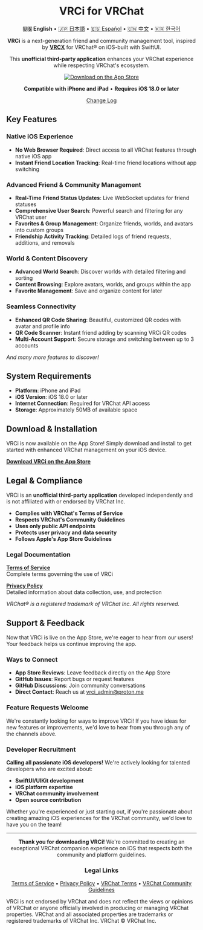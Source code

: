 <div align="center">

# VRCi for VRChat

**🇺🇸 English** • [🇯🇵 日本語](README_ja.md) • [🇪🇸 Español](README_es.md) • [🇨🇳 中文](README_cn.md) • [🇰🇷 한국어](README_kr.md)

**VRCi** is a next-generation friend and community management tool, inspired by [**VRCX**](https://github.com/vrcx-team/VRCX) for VRChat® on iOS-built with SwiftUI. 

This **unofficial third-party application** enhances your VRChat experience while respecting VRChat's ecosystem.

[![Download on the App Store](https://tools.applemediaservices.com/api/badges/download-on-the-app-store/black/en-us?size=250x83&releaseDate=1640995200)](https://apps.apple.com/us/app/vrci/id6746643250)

**Compatible with iPhone and iPad** • **Requires iOS 18.0 or later**

[Change Log](CHANGELOG.md)

<div align="left">

## Key Features

### **Native iOS Experience**
- **No Web Browser Required**: Direct access to all VRChat features through native iOS app
- **Instant Friend Location Tracking**: Real-time friend locations without app switching

### **Advanced Friend & Community Management**
- **Real-Time Friend Status Updates**: Live WebSocket updates for friend statuses
- **Comprehensive User Search**: Powerful search and filtering for any VRChat user
- **Favorites & Group Management**: Organize friends, worlds, and avatars into custom groups
- **Friendship Activity Tracking**: Detailed logs of friend requests, additions, and removals

### **World & Content Discovery**
- **Advanced World Search**: Discover worlds with detailed filtering and sorting
- **Content Browsing**: Explore avatars, worlds, and groups within the app
- **Favorite Management**: Save and organize content for later

### **Seamless Connectivity**
- **Enhanced QR Code Sharing**: Beautiful, customized QR codes with avatar and profile info
- **QR Code Scanner**: Instant friend adding by scanning VRCi QR codes
- **Multi-Account Support**: Secure storage and switching between up to 3 accounts

*And many more features to discover!*

## System Requirements

- **Platform**: iPhone and iPad
- **iOS Version**: iOS 18.0 or later
- **Internet Connection**: Required for VRChat API access
- **Storage**: Approximately 50MB of available space

## Download & Installation

VRCi is now available on the App Store! Simply download and install to get started with enhanced VRChat management on your iOS device.

**[Download VRCi on the App Store](https://apps.apple.com/us/app/vrci/id6746643250)**

## Legal & Compliance

VRCi is an **unofficial third-party application** developed independently and is not affiliated with or endorsed by VRChat Inc.

- **Complies with VRChat's Terms of Service**
- **Respects VRChat's Community Guidelines**  
- **Uses only public API endpoints**
- **Protects user privacy and data security**
- **Follows Apple's App Store Guidelines**

### Legal Documentation

**[Terms of Service](https://vrci-eula-deploy.vercel.app/terms)**  
Complete terms governing the use of VRCi

**[Privacy Policy](https://vrci-eula-deploy.vercel.app/privacy)**  
Detailed information about data collection, use, and protection

*VRChat® is a registered trademark of VRChat Inc. All rights reserved.*

## Support & Feedback

Now that VRCi is live on the App Store, we're eager to hear from our users! Your feedback helps us continue improving the app.

### Ways to Connect
- **App Store Reviews**: Leave feedback directly on the App Store
- **GitHub Issues**: Report bugs or request features
- **GitHub Discussions**: Join community conversations
- **Direct Contact**: Reach us at vrci_admin@proton.me

### Feature Requests Welcome

We're constantly looking for ways to improve VRCi! If you have ideas for new features or improvements, we'd love to hear from you through any of the channels above.

### Developer Recruitment

**Calling all passionate iOS developers!** We're actively looking for talented developers who are excited about:
- **SwiftUI/UIKit development**
- **iOS platform expertise**  
- **VRChat community involvement**
- **Open source contribution**

Whether you're experienced or just starting out, if you're passionate about creating amazing iOS experiences for the VRChat community, we'd love to have you on the team!

---

<div align="center">

**Thank you for downloading VRCi!** We're committed to creating an exceptional VRChat companion experience on iOS that respects both the community and platform guidelines.

### Legal Links
[Terms of Service](https://vrci-eula-deploy.vercel.app/terms) • [Privacy Policy](https://vrci-eula-deploy.vercel.app/privacy) • [VRChat Terms](https://hello.vrchat.com/legal) • [VRChat Community Guidelines](https://hello.vrchat.com/community-guidelines)

</div>

VRCi is not endorsed by VRChat and does not reflect the views or opinions of VRChat or anyone officially involved in producing or managing VRChat properties. VRChat and all associated properties are trademarks or registered trademarks of VRChat Inc. VRChat © VRChat Inc.
